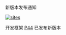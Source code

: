 ﻿新版本发布通知

[![sites](http://182.61.61.133/link/resources/OSQ.png)](http://www.OS-Q.com)

开发框架 [P44](https://github.com/OS-Q/P44) 已发布新版本
